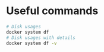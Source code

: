 # Useful commands
```bash
# Disk usages
docker system df
# Disk usages with details
docker system df -v
```
